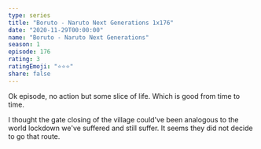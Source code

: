```yaml
---
type: series
title: "Boruto - Naruto Next Generations 1x176"
date: "2020-11-29T00:00:00"
name: "Boruto - Naruto Next Generations"
season: 1
episode: 176
rating: 3
ratingEmoji: "⭐️⭐️⭐️"
share: false
---
```


Ok episode, no action but some slice of life. Which is good from time to time.

I thought the gate closing of the village could've been analogous to the world lockdown we've suffered and still suffer. It seems they did not decide to go that route.
